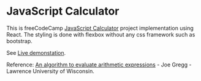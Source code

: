 JavaScript Calculator
=====================

This is freeCodeCamp [JavaScript Calculator](https://learn.freecodecamp.org/front-end-libraries/front-end-libraries-projects/build-a-javascript-calculator/) project implementation using React. The styling is done with flexbox without any css framework such as bootstrap.

See [Live demonstation](https://e-tinkers.github.io/freecodecamp/front-end-libraries/calculator/index.html).

Reference: [An algorithm to evaluate arithmetic expressions](http://www2.lawrence.edu/fast/GREGGJ/CMSC150/071Calculator/Calculator.html) - Joe Gregg - Lawrence University of Wisconsin.
